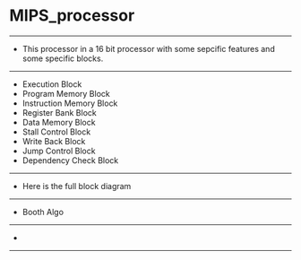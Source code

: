 # MIPS_processor
---

- This processor in a 16 bit processor with some sepcific features and some specific blocks.
 ---
  - Execution Block
  - Program Memory Block
  - Instruction Memory Block
  - Register Bank Block
  - Data Memory Block
  - Stall Control Block
  - Write Back Block
  - Jump Control Block
  - Dependency Check Block
 ---
 - Here is the full block diagram
 ---
 
 
 - Booth Algo
 ---
  - 
 ---
 
 
 
